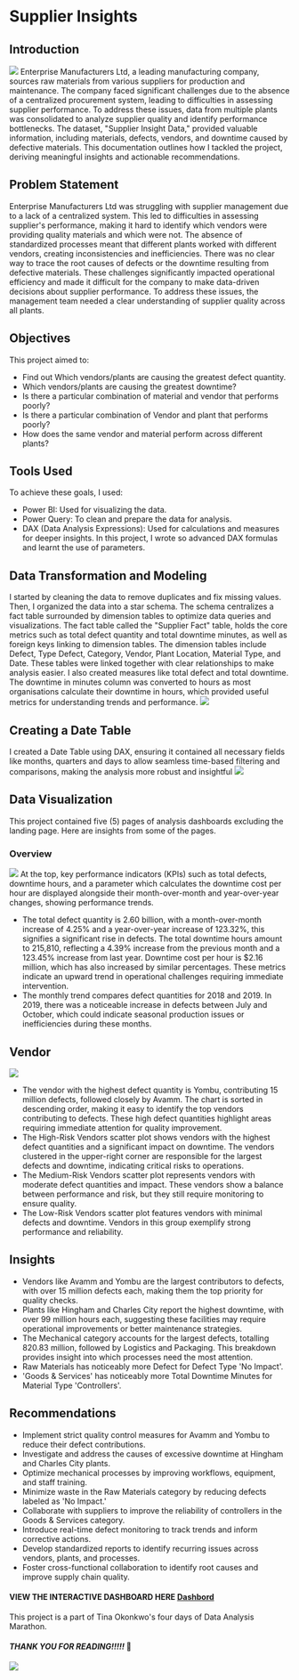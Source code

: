 # Supplier Insights

## Introduction
![](https://github.com/FadilatBraimah/Supplier-Insights/blob/5fc49011a9aea8649682cb948bfd8f53bfc0eb77/Supplierinsight.jpg) 
Enterprise Manufacturers Ltd, a leading manufacturing company, sources raw materials from various suppliers for production and maintenance. The company faced significant challenges due to the absence of a centralized procurement system, leading to difficulties in assessing supplier performance. To address these issues, data from multiple plants was consolidated to analyze supplier quality and identify performance bottlenecks. The dataset, "Supplier Insight Data," provided valuable information, including materials, defects, vendors, and downtime caused by defective materials. This documentation outlines how I tackled the project, deriving meaningful insights and actionable recommendations.

## Problem Statement
Enterprise Manufacturers Ltd was struggling with supplier management due to a lack of a centralized system. This led to difficulties in assessing supplier's performance, making it hard to identify which vendors were providing quality materials and which were not. The absence of standardized processes meant that different plants worked with different vendors, creating inconsistencies and inefficiencies. There was no clear way to trace the root causes of defects or the downtime resulting from defective materials. These challenges significantly impacted operational efficiency and made it difficult for the company to make data-driven decisions about supplier performance. To address these issues, the management team needed a clear understanding of supplier quality across all plants.

## Objectives
This project aimed to:
- Find out Which vendors/plants are causing the greatest defect quantity.
- Which vendors/plants are causing the greatest downtime?
- Is there a particular combination of material and vendor that performs poorly?
- Is there a particular combination of Vendor and plant that performs poorly?
- How does the same vendor and material perform across different plants?

## Tools Used
To achieve these goals, I used:
- Power BI: Used for visualizing the data.
- Power Query: To clean and prepare the data for analysis.
- DAX (Data Analysis Expressions): Used for calculations and measures for deeper insights. In this project, I wrote so advanced DAX formulas and learnt the use of parameters.

## Data Transformation and Modeling
I started by cleaning the data to remove duplicates and fix missing values. Then, I organized the data into a star schema. 
The schema centralizes a fact table surrounded by dimension tables to optimize data queries and visualizations. The fact table called the "Supplier Fact" table, holds the core metrics such as total defect quantity and total downtime minutes, as well as foreign keys linking to dimension tables. The dimension tables include Defect, Type Defect, Category, Vendor, Plant Location, Material Type, and Date. These tables were linked together with clear relationships to make analysis easier. I also created measures like total defect and total downtime. The downtime in minutes column was converted to hours as most organisations calculate their downtime in hours, which provided useful metrics for understanding trends and performance.
![](https://github.com/FadilatBraimah/Supplier-Insights/blob/5fc49011a9aea8649682cb948bfd8f53bfc0eb77/Datamodel.png)

## Creating a Date Table
I created a Date Table using DAX, ensuring it contained all necessary fields like months, quarters and days to allow seamless time-based filtering and comparisons, making the analysis more robust and insightful
![](https://github.com/FadilatBraimah/Supplier-Insights/blob/5fc49011a9aea8649682cb948bfd8f53bfc0eb77/Date.jpg)

## Data Visualization
This project contained five (5) pages of analysis dashboards excluding the landing page. Here are insights from some of the pages.
### Overview
![](https://github.com/FadilatBraimah/Supplier-Insights/blob/5fc49011a9aea8649682cb948bfd8f53bfc0eb77/Overviewvisual.jpg)
At the top, key performance indicators (KPIs) such as total defects, downtime hours, and a parameter which calculates the downtime cost per hour are displayed alongside their month-over-month and year-over-year changes, showing performance trends. 
- The total defect quantity is 2.60 billion, with a month-over-month increase of 4.25% and a year-over-year increase of 123.32%, this signifies a significant rise in defects. The total downtime hours amount to 215,810, reflecting a 4.39% increase from the previous month and a 123.45% increase from last year. Downtime cost per hour is $2.16 million, which has also increased by similar percentages. These metrics indicate an upward trend in operational challenges requiring immediate intervention.
- The monthly trend compares defect quantities for 2018 and 2019. In 2019, there was a noticeable increase in defects between July and October, which could indicate seasonal production issues or inefficiencies during these months.

## Vendor
![](https://github.com/FadilatBraimah/Supplier-Insights/blob/5fc49011a9aea8649682cb948bfd8f53bfc0eb77/vendor.jpg) 

- The vendor with the highest defect quantity is Yombu, contributing 15 million defects, followed closely by Avamm. The chart is sorted in descending order, making it easy to identify the top vendors contributing to defects. These high defect quantities highlight areas requiring immediate attention for quality improvement.
- The High-Risk Vendors scatter plot shows vendors with the highest defect quantities and a significant impact on downtime. The vendors clustered in the upper-right corner are responsible for the largest defects and downtime, indicating critical risks to operations.
- The Medium-Risk Vendors scatter plot represents vendors with moderate defect quantities and impact. These vendors show a balance between performance and risk, but they still require monitoring to ensure quality.
- The Low-Risk Vendors scatter plot features vendors with minimal defects and downtime. Vendors in this group exemplify strong performance and reliability.

## Insights 
- Vendors like Avamm and Yombu are the largest contributors to defects, with over 15 million defects each, making them the top priority for quality checks.
- Plants like Hingham and Charles City report the highest downtime, with over 99 million hours each, suggesting these facilities may require operational improvements or better maintenance strategies.
- The Mechanical category accounts for the largest defects, totalling 820.83 million, followed by Logistics and Packaging. This breakdown provides insight into which processes need the most attention.
- Raw Materials has noticeably more Defect for Defect Type 'No Impact'.
- 'Goods & Services' has noticeably more Total Downtime Minutes for Material Type 'Controllers'.

## Recommendations 
- Implement strict quality control measures for Avamm and Yombu to reduce their defect contributions.
- Investigate and address the causes of excessive downtime at Hingham and Charles City plants.
- Optimize mechanical processes by improving workflows, equipment, and staff training.
- Minimize waste in the Raw Materials category by reducing defects labeled as 'No Impact.'
- Collaborate with suppliers to improve the reliability of controllers in the Goods & Services category.
- Introduce real-time defect monitoring to track trends and inform corrective actions.
- Develop standardized reports to identify recurring issues across vendors, plants, and processes.
- Foster cross-functional collaboration to identify root causes and improve supply chain quality.

#### VIEW THE INTERACTIVE DASHBOARD HERE [Dashbord](https://app.powerbi.com/view?r=eyJrIjoiMzAyZDQ1ZTAtOTJjYi00ZmYxLWFhYTMtNmVhYjdjMmJhNDg4IiwidCI6IjgyMTFmMzM1LWI0YWUtNGQ3NS04ODdkLTdkZGM4ZTJlZDRhYiJ9)

This project is a part of Tina Okonkwo's four days of Data Analysis Marathon.

#### *_THANK YOU FOR READING!!!!!_* 🥰
![](https://github.com/FadilatBraimah/Supplier-Insights/blob/5fc49011a9aea8649682cb948bfd8f53bfc0eb77/thankyounote.jpeg)
